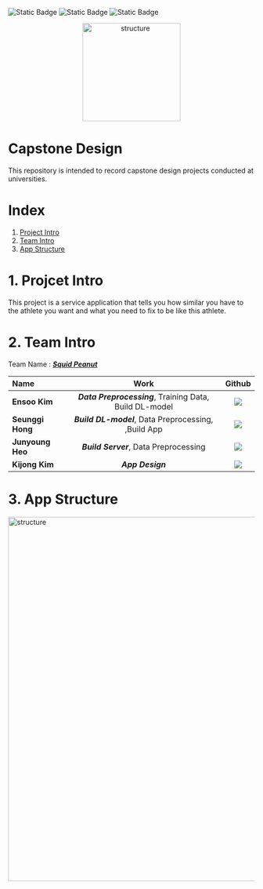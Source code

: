 ![Static Badge](https://img.shields.io/badge/expo-50.0.17-%23000020?style=flat-square&logo=expo&labelColor=%23000020&color=white)
![Static Badge](https://img.shields.io/badge/node-20.11.1-%235FA04E?style=flat-square&logo=nodedotjs&logoColor=white&labelColor=%235FA04E&color=white)
![Static Badge](https://img.shields.io/badge/TypeScript-%233178C6?style=flat-square&logo=typescript&logoColor=white&labelColor=%233178C6&color=%233178C6)

<p align="center">
<img width="200" alt="structure" src="https://github.com/user-attachments/assets/351bd487-6f22-4728-acd5-021f1517a94a">
</p>

# Capstone Design

This repository is intended to record capstone design projects conducted at universities.

# Index

1. [Project Intro](#project_intro)
2. [Team Intro](#team_intro)
3. [App Structure](#app_structure)

<a name='project_intro'></a>

# 1. Projcet Intro

This project is a service application that tells you how similar you have to the athlete you want and what you need to fix to be like this athlete.

<a name='team_intro'></a>

# 2. Team Intro

Team Name : [**_Squid Peanut_**](https://github.com/Squid-Peanut)

| Name             |                          Work                           |                                                                      Github                                                                      |
| :--------------- | :-----------------------------------------------------: | :----------------------------------------------------------------------------------------------------------------------------------------------: |
| **Ensoo Kim**    | **_Data Preprocessing_**, Training Data, Build DL-model |  <a href="https://github.com/ensookim"><img src="https://img.shields.io/badge/GitHub-181717?style=flat&logo=GitHub&logoColor=white"/></a><br/>   |
| **Seunggi Hong** |  **_Build DL-model_**, Data Preprocessing, ,Build App   | <a href="https://github.com/seunggihong"><img src="https://img.shields.io/badge/GitHub-181717?style=flat&logo=GitHub&logoColor=white"/></a><br/> |
| **Junyoung Heo** |         **_Build Server_**, Data Preprocessing          |  <a href="https://github.com/snilsnil"><img src="https://img.shields.io/badge/GitHub-181717?style=flat&logo=GitHub&logoColor=white"/></a><br/>   |
| **Kijong Kim**   |                    **_App Design_**                     |  <a href="https://github.com/rrangeess"><img src="https://img.shields.io/badge/GitHub-181717?style=flat&logo=GitHub&logoColor=white"/></a><br/>  |

<a name='app_structure'></a>

# 3. App Structure

<img width="743" alt="structure" src="https://github.com/user-attachments/assets/9abb29d2-d26c-4936-9a04-92e91f4ff1d3">
